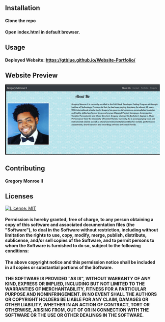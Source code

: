 
## Installation

#### Clone the repo
#### Open index.html in default browser.

## Usage 

#### Deployed Website: https://gtblue.github.io/Website-Portfolio/


## Website Preview

![portfolio-picture](./Assets/Screenshot.jpg)

## Contributing 

#### Gregory Monroe II


## Licenses

  [![License: MIT](https://img.shields.io/badge/License-MIT-yellow.svg)](https://opensource.org/licenses/MIT)


#### Permission is hereby granted, free of charge, to any person obtaining a copy of this software and associated documentation files (the "Software"), to deal in the Software without restriction, including without limitation the rights to use, copy, modify, merge, publish, distribute, sublicense, and/or sell copies of the Software, and to permit persons to whom the Software is furnished to do so, subject to the following conditions:

#### The above copyright notice and this permission notice shall be included in all copies or substantial portions of the Software.

#### THE SOFTWARE IS PROVIDED "AS IS", WITHOUT WARRANTY OF ANY KIND, EXPRESS OR IMPLIED, INCLUDING BUT NOT LIMITED TO THE WARRANTIES OF MERCHANTABILITY, FITNESS FOR A PARTICULAR PURPOSE AND NONINFRINGEMENT. IN NO EVENT SHALL THE AUTHORS OR COPYRIGHT HOLDERS BE LIABLE FOR ANY CLAIM, DAMAGES OR OTHER LIABILITY, WHETHER IN AN ACTION OF CONTRACT, TORT OR OTHERWISE, ARISING FROM, OUT OF OR IN CONNECTION WITH THE SOFTWARE OR THE USE OR OTHER DEALINGS IN THE SOFTWARE.


